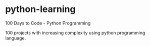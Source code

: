 # python-learning
100 Days to Code - Python Programming

100 projects with increasing complexity using python programming language.
